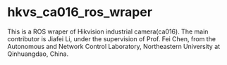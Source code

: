 # hkvs_ca016_ros_wraper
This is a ROS wraper of Hikvision industrial camera(ca016). The main contributor is Jiafei Li, under the supervision of Prof. Fei Chen, from the Autonomous and Network Control Laboratory,  Northeastern University at Qinhuangdao, China.

